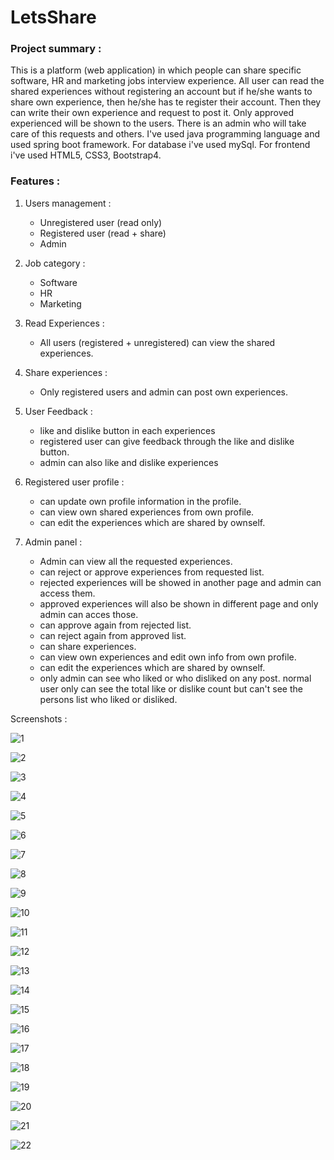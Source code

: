 # LetsShare

<h3> Project summary :  </h3>

This is a platform (web application) in which people can share specific software, HR and marketing jobs interview experience. All user can read the shared experiences without registering an account but if he/she wants to share own experience, then he/she has te register their account. Then they can write their own experience and request to post it. Only approved experienced will be shown to the users. There is an admin who will take care of this requests and others. I've used java programming language and used spring boot framework. For database i've used mySql. For frontend i've used HTML5, CSS3, Bootstrap4.


<h3> Features : </h3>

1. Users management :

     - Unregistered user (read only)
     - Registered user (read + share)
     - Admin


2. Job category :

      - Software
      - HR
      - Marketing


3. Read Experiences : 

      - All users (registered + unregistered) can view the shared experiences.
 

4. Share experiences : 

      - Only registered users and admin can post own experiences.


5. User Feedback : 

     - like and dislike button in each experiences
     - registered user can give feedback through the like and dislike button.
     - admin can also like and dislike experiences


6. Registered user profile :

     - can update own profile information in the profile.
     - can view own shared experiences from own profile.
     - can edit the experiences which are shared by ownself.


7. Admin panel :

      - Admin can view all the requested experiences.
      - can reject or approve experiences from requested list.
      - rejected experiences will be showed in another page and admin can access them.
      - approved experiences will also be shown in different page and only admin can acces those.
      - can approve again from rejected list.
      - can reject again from approved list.
      - can share experiences.
      - can view own experiences and edit own info from own profile.
      - can edit the experiences which are shared by ownself.
      - only admin can see who liked or who disliked on any post. normal user only can see the total like or dislike count but can't see the persons list who liked or         disliked.
      
     

Screenshots :


![1](https://user-images.githubusercontent.com/58343930/198553028-0d7e63b4-7c6b-444a-ac0a-a96d0fbc6d9c.png)

![2](https://user-images.githubusercontent.com/58343930/198553059-282e9ed5-8c19-4f89-a7ce-a5254e11af53.png)

![3](https://user-images.githubusercontent.com/58343930/198553074-a52e4698-1ba4-45ff-b840-14a6b6e1fbf5.png)

![4](https://user-images.githubusercontent.com/58343930/198553085-28836f8a-3d7d-443e-97bd-30617bccafcc.png)

![5](https://user-images.githubusercontent.com/58343930/198553096-2eab3f34-340d-4d8e-a1eb-2f40b76e4da7.png)

![6](https://user-images.githubusercontent.com/58343930/198553109-a9f85f03-5307-4d8a-91fb-fa76c058902b.png)

![7](https://user-images.githubusercontent.com/58343930/198553171-b85e9f21-0fa7-4848-b873-7a72254605b6.png)

![8](https://user-images.githubusercontent.com/58343930/198553176-2ef0526f-186a-4df9-92de-6733d6e6fd0f.png)

![9](https://user-images.githubusercontent.com/58343930/198553191-9b4657b3-ff6f-46dc-bfc1-22c0e6ae6b2d.png)

![10](https://user-images.githubusercontent.com/58343930/198553200-a3d6d9ef-ec9e-43a0-9862-30d82893a94a.png)

![11](https://user-images.githubusercontent.com/58343930/198554166-5496c6ab-bfa0-4e3c-82b2-64e3fa47b198.png)

![12](https://user-images.githubusercontent.com/58343930/198554415-cb4e894f-2ecd-4250-9cfa-9d242c4d5733.png)

![13](https://user-images.githubusercontent.com/58343930/198554429-e7e8befc-7765-4cc0-bb76-3ae014a87c11.png)

![14](https://user-images.githubusercontent.com/58343930/198555780-ccd28599-14be-4e4c-97ca-bca3e69ff26a.png)

![15](https://user-images.githubusercontent.com/58343930/198555807-1e3b11a3-b8c1-4068-95b5-b1f459eb8392.png)

![16](https://user-images.githubusercontent.com/58343930/198555830-2d973c00-e2c7-4aa9-8e88-cbae3d8974a5.png)

![17](https://user-images.githubusercontent.com/58343930/198555849-e208770f-9d56-4e14-b3bf-c0489fc0fb99.png)

![18](https://user-images.githubusercontent.com/58343930/198555871-9dca543c-6cb4-45d3-859b-c192a6aa8081.png)

![19](https://user-images.githubusercontent.com/58343930/198555897-d3d59821-9255-47bc-8cd4-d16947414be4.png)

![20](https://user-images.githubusercontent.com/58343930/198555921-dae5b5a7-6e50-46bc-9165-75496fab5e64.png)

![21](https://user-images.githubusercontent.com/58343930/198556000-8473be00-6c02-4519-b645-0cd1aeea246f.png)

![22](https://user-images.githubusercontent.com/58343930/198556027-dbfd0bbd-c2e4-454b-86e7-e5f7079138f7.png)


